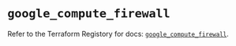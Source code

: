 # `google_compute_firewall`

Refer to the Terraform Registory for docs: [`google_compute_firewall`](https://registry.terraform.io/providers/hashicorp/google-beta/4.66.0/docs/resources/google_compute_firewall).
